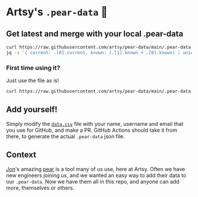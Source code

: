 # Artsy's `.pear-data` 💜

## Get latest and merge with your local .pear-data

```sh
curl https://raw.githubusercontent.com/artsy/pear-data/main/.pear-data --output /tmp/artsy-pear-data
jq -s '{ current: .[0].current, known: (.[1].known + .[0].known) | unique }' ~/.pear-data /tmp/artsy-pear-data > ~/.pear-data
```

### First time using it?
Just use the file as is!
```sh
curl https://raw.githubusercontent.com/artsy/pear-data/main/.pear-data --output ~/.pear-data
```

## Add yourself!
Simply modify the [`data.csv`](https://github.com/artsy/pear-data/blob/main/data.csv) file with your name, username and email that you use for GitHub, and make a PR. GitHub Actions should take it from there, to generate the actual `.pear-data` json file.

## Context
[Jon](https://github.com/jonallured)'s amazing [pear](https://github.com/jonallured/pear) is a tool many of us use, here at Artsy. Often we have new engineers joining us, and we wanted an easy way to add their data to our `.pear-data`. Now we have them all in this repo, and anyone can add more, themselves or others.
